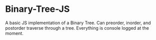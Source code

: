 # Binary-Tree-JS

A basic JS implementation of a Binary Tree. Can preorder, inorder, and postorder traverse through a tree. Everything is console logged at the moment.
